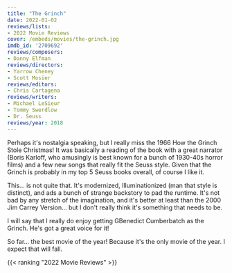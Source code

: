 ```yaml
---
title: "The Grinch"
date: 2022-01-02
reviews/lists:
- 2022 Movie Reviews
cover: /embeds/movies/the-grinch.jpg
imdb_id: '2709692'
reviews/composers:
- Danny Elfman
reviews/directors:
- Yarrow Cheney
- Scott Mosier
reviews/editors:
- Chris Cartagena
reviews/writers:
- Michael LeSieur
- Tommy Swerdlow
- Dr. Seuss
reviews/year: 2018
---
```

Perhaps it's nostalgia speaking, but I really miss the 1966 How the Grinch Stole Christmas! It was basically a reading of the book with a great narrator (Boris Karloff, who amusingly is best known for a bunch of 1930-40s horror films) and a few new songs that really fit the Seuss style. Given that the Grinch is probably in my top 5 Seuss books overall, of course I like it. 

This... is not quite that. It's modernized, Illuminationized (man that style is distinct), and ads a bunch of strange backstory to pad the runtime. It's not bad by any stretch of the imagination, and it's better at least than the 2000 Jim Carrey Version... but I don't really think it's something that needs to be. 

I will say that I really do enjoy getting GBenedict Cumberbatch as the Grinch. He's got a great voice for it!

So far... the best movie of the year! Because it's the only movie of the year. I expect that will fall. 

{{< ranking "2022 Movie Reviews" >}}